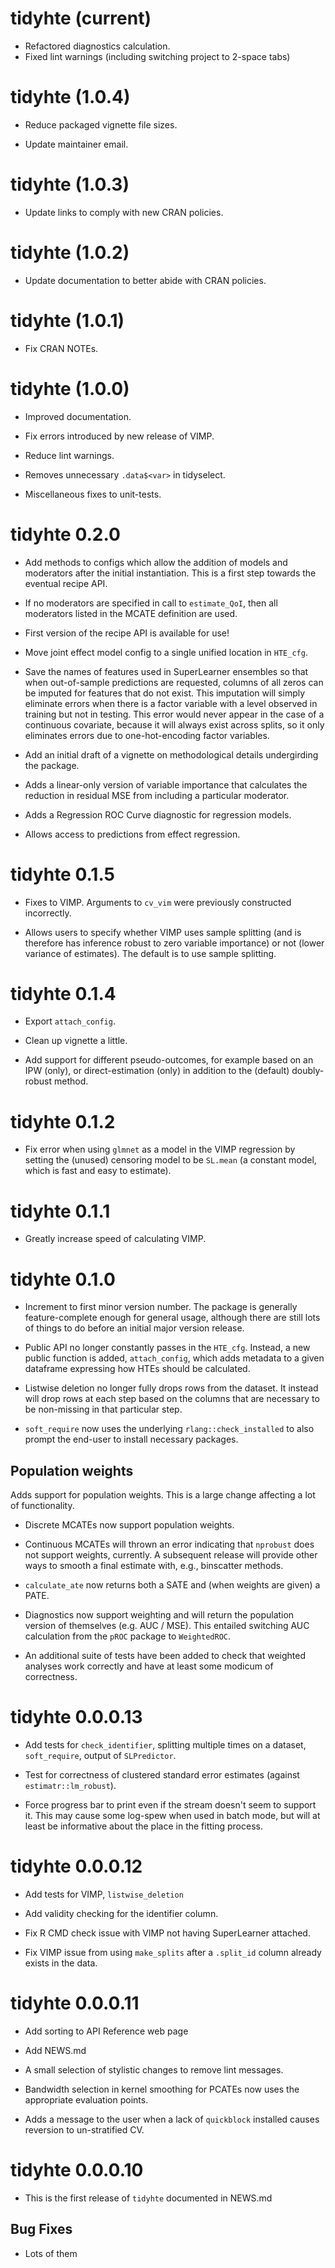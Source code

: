 # tidyhte (current)

* Refactored diagnostics calculation.
* Fixed lint warnings (including switching project to 2-space tabs)

# tidyhte (1.0.4)

* Reduce packaged vignette file sizes.

* Update maintainer email.

# tidyhte (1.0.3)

* Update links to comply with new CRAN policies.

# tidyhte (1.0.2)

* Update documentation to better abide with CRAN policies.

# tidyhte (1.0.1)

* Fix CRAN NOTEs.

# tidyhte (1.0.0)

* Improved documentation.

* Fix errors introduced by new release of VIMP.

* Reduce lint warnings.

* Removes unnecessary `.data$<var>` in tidyselect.

* Miscellaneous fixes to unit-tests.

# tidyhte 0.2.0

* Add methods to configs which allow the addition of models and moderators after the initial instantiation. This is a first step towards the eventual recipe API.

* If no moderators are specified in call to `estimate_QoI`, then all moderators listed in the MCATE definition are used.

* First version of the recipe API is available for use!

* Move joint effect model config to a single unified location in `HTE_cfg`.

* Save the names of features used in SuperLearner ensembles so that when out-of-sample predictions are requested, columns of all zeros can be imputed for features that do not exist. This imputation will simply eliminate errors when there is a factor variable with a level observed in training but not in testing. This error would never appear in the case of a continuous covariate, because it will always exist across splits, so it only eliminates errors due to one-hot-encoding factor variables.

* Add an initial draft of a vignette on methodological details undergirding the package.

* Adds a linear-only version of variable importance that calculates the reduction in residual MSE from including a particular moderator.

* Adds a Regression ROC Curve diagnostic for regression models.

* Allows access to predictions from effect regression.

# tidyhte 0.1.5

* Fixes to VIMP. Arguments to `cv_vim` were previously constructed incorrectly.

* Allows users to specify whether VIMP uses sample splitting (and is therefore has inference robust to zero variable importance) or not (lower variance of estimates). The default is to use sample splitting.

# tidyhte 0.1.4

* Export `attach_config`.

* Clean up vignette a little.

* Add support for different pseudo-outcomes, for example based on an IPW (only), or direct-estimation (only) in addition to the (default) doubly-robust method.

# tidyhte 0.1.2

* Fix error when using `glmnet` as a model in the VIMP regression by setting the (unused) censoring model to be `SL.mean` (a constant model, which is fast and easy to estimate).

# tidyhte 0.1.1

* Greatly increase speed of calculating VIMP.

# tidyhte 0.1.0

* Increment to first minor version number. The package is generally feature-complete enough for general usage, although there are still lots of things to do before an initial major version release.

* Public API no longer constantly passes in the `HTE_cfg`. Instead, a new public function is added, `attach_config`, which adds metadata to a given dataframe expressing how HTEs should be calculated.

* Listwise deletion no longer fully drops rows from the dataset. It instead will drop rows at each step based on the columns that are necessary to be non-missing in that particular step.

* `soft_require` now uses the underlying `rlang::check_installed` to also prompt the end-user to install necessary packages.

## Population weights

Adds support for population weights. This is a large change affecting a lot of functionality.

* Discrete MCATEs now support population weights.

* Continuous MCATEs will thrown an error indicating that `nprobust` does not support weights, currently. A subsequent release will provide other ways to smooth a final estimate with, e.g., binscatter methods.

* `calculate_ate` now returns both a SATE and (when weights are given) a PATE.

* Diagnostics now support weighting and will return the population version of themselves (e.g. AUC / MSE). This entailed switching AUC calculation from the `pROC` package to `WeightedROC`.

* An additional suite of tests have been added to check that weighted analyses work correctly and have at least some modicum of correctness.

# tidyhte 0.0.0.13

* Add tests for `check_identifier`, splitting multiple times on a dataset, `soft_require`, output of `SLPredictor`.

* Test for correctness of clustered standard error estimates (against `estimatr::lm_robust`).

* Force progress bar to print even if the stream doesn't seem to support it. This may cause some log-spew when used in batch mode, but will at least be informative about the place in the fitting process.

# tidyhte 0.0.0.12

* Add tests for VIMP, `listwise_deletion`

* Add validity checking for the identifier column.

* Fix R CMD check issue with VIMP not having SuperLearner attached.

* Fix VIMP issue from using `make_splits` after a `.split_id` column already exists in the data.

# tidyhte 0.0.0.11

* Add sorting to API Reference web page

* Add NEWS.md

* A small selection of stylistic changes to remove lint messages.

* Bandwidth selection in kernel smoothing for PCATEs now uses the appropriate
evaluation points.

* Adds a message to the user when a lack of `quickblock` installed causes reversion to
un-stratified CV.

# tidyhte 0.0.0.10

* This is the first release of `tidyhte` documented in NEWS.md

## Bug Fixes

* Lots of them
